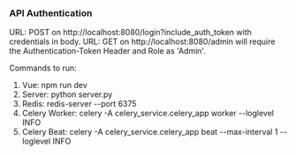 ### API Authentication

URL: POST on http://localhost:8080/login?include_auth_token with credentials in body.
URL: GET on http://localhost:8080/admin will require the Authentication-Token Header and Role as 'Admin'.

Commands to run:

1. Vue: npm run dev
2. Server: python server.py
3. Redis: redis-server --port 6375
4. Celery Worker: celery -A celery_service.celery_app worker --loglevel INFO
5. Celery Beat: celery -A celery_service.celery_app beat --max-interval 1 --loglevel INFO
